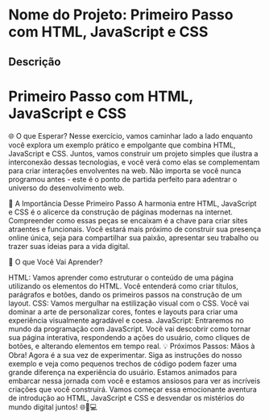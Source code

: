 
# Nome do Projeto: Primeiro Passo com HTML, JavaScript e CSS


## Descrição

#  Primeiro Passo com HTML, JavaScript e CSS

🌐 O que Esperar?
Nesse exercício, vamos caminhar lado a lado enquanto você explora um exemplo prático e empolgante que combina HTML, JavaScript e CSS. Juntos, vamos construir um projeto simples que ilustra a interconexão dessas tecnologias, e você verá como elas se complementam para criar interações envolventes na web. Não importa se você nunca programou antes - este é o ponto de partida perfeito para adentrar o universo do desenvolvimento web.

🚀 A Importância Desse Primeiro Passo
A harmonia entre HTML, JavaScript e CSS é o alicerce da construção de páginas modernas na internet. Compreender como essas peças se encaixam é a chave para criar sites atraentes e funcionais. Você estará mais próximo de construir sua presença online única, seja para compartilhar sua paixão, apresentar seu trabalho ou trazer suas ideias para a vida digital.

🎯 O que Você Vai Aprender?

HTML: Vamos aprender como estruturar o conteúdo de uma página utilizando os elementos do HTML. Você entenderá como criar títulos, parágrafos e botões, dando os primeiros passos na construção de um layout.
CSS: Vamos mergulhar na estilização visual com o CSS. Você vai dominar a arte de personalizar cores, fontes e layouts para criar uma experiência visualmente agradável e coesa.
JavaScript: Entraremos no mundo da programação com JavaScript. Você vai descobrir como tornar sua página interativa, respondendo a ações do usuário, como cliques de botões, e alterando elementos em tempo real.
💡 Próximos Passos: Mãos à Obra!
Agora é a sua vez de experimentar. Siga as instruções do nosso exemplo e veja como pequenos trechos de código podem fazer uma grande diferença na experiência do usuário. Estamos animados para embarcar nessa jornada com você e estamos ansiosos para ver as incríveis criações que você construirá. Vamos começar essa emocionante aventura de introdução ao HTML, JavaScript e CSS e desvendar os mistérios do mundo digital juntos! 🌐🚀💻
<br><br>
